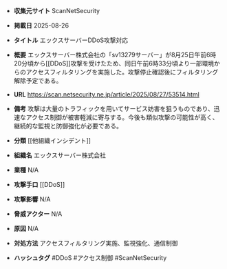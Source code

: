 - **収集元サイト**
ScanNetSecurity

- **掲載日**
2025-08-26

- **タイトル**
エックスサーバーDDoS攻撃対応

- **概要**
エックスサーバー株式会社の「sv13279サーバー」が8月25日午前6時20分頃から[[DDoS]]攻撃を受けたため、同日午前6時33分頃より一部環境からのアクセスフィルタリングを実施した。攻撃停止確認後にフィルタリング解除予定である。

- **URL**
https://scan.netsecurity.ne.jp/article/2025/08/27/53514.html

- **備考**
攻撃は大量のトラフィックを用いてサービス妨害を狙うものであり、迅速なアクセス制御が被害軽減に寄与する。今後も類似攻撃の可能性が高く、継続的な監視と防御強化が必要である。

- **分類**
[[他組織インシデント]]

- **組織名**
エックスサーバー株式会社

- **業種**
N/A

- **攻撃手口**
[[DDoS]]

- **攻撃影響**
N/A

- **脅威アクター**
N/A

- **原因**
N/A

- **対処方法**
アクセスフィルタリング実施、監視強化、通信制御

- **ハッシュタグ**
#DDoS #アクセス制御 #ScanNetSecurity
